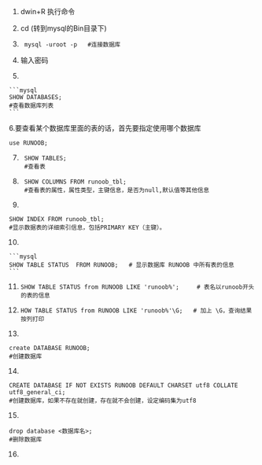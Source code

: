 1. dwin+R 执行命令

2. cd (转到mysql的Bin目录下)

3. ```mysql
    mysql -uroot -p	  #连接数据库
    ```

    

4. 输入密码

5. 

    ```mysql
    SHOW DATABASES;
    #查看数据库列表
    ```

   6.要查看某个数据库里面的表的话，首先要指定使用哪个数据库

```mysql
use RUNOOB;
```

7. ```mysql
    SHOW TABLES;
    #查看表
    ```

8. ```mysql
    SHOW COLUMNS FROM runoob_tbl;
    #查看表的属性，属性类型，主键信息，是否为null,默认值等其他信息
    ```

9.

```mysql
SHOW INDEX FROM runoob_tbl;
#显示数据表的详细索引信息，包括PRIMARY KEY（主键）。
```

10. 

    ```mysql
    SHOW TABLE STATUS  FROM RUNOOB;   # 显示数据库 RUNOOB 中所有表的信息
    ```

11. ```mysql
    SHOW TABLE STATUS from RUNOOB LIKE 'runoob%';     # 表名以runoob开头的表的信息
    ```

12. ```mysql
    HOW TABLE STATUS from RUNOOB LIKE 'runoob%'\G;   # 加上 \G，查询结果按列打印
    ```

    

13.

```mysql
create DATABASE RUNOOB;
#创建数据库
```



14.

```mysql
CREATE DATABASE IF NOT EXISTS RUNOOB DEFAULT CHARSET utf8 COLLATE utf8_general_ci;
#创建数据库，如果不存在就创建，存在就不会创建，设定编码集为utf8
```

15.

```mysql
drop database <数据库名>;
#删除数据库
```



16.